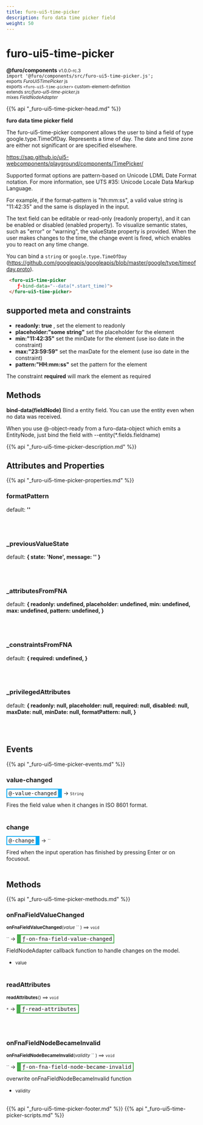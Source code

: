 ```yaml
---
title: furo-ui5-time-picker
description: furo data time picker field
weight: 50
---
```


# furo-ui5-time-picker
**@furo/components** <small>v1.0.0-rc.3</small>
<br>`import '@furo/components/src/furo-ui5-time-picker.js';`<small>
<br>exports *FuroUi5TimePicker* js
<br>exports `<furo-ui5-time-picker>` custom-element-definition
<br>extends *src/furo-ui5-time-picker.js*
<br> mixes *FieldNodeAdapter*</small>

{{% api "_furo-ui5-time-picker-head.md" %}}

**furo data time picker field**

The furo-ui5-time-picker component allows the user to bind a field of type google.type.TimeOfDay.
Represents a time of day. The date and time zone are either not significant
or are specified elsewhere.

https://sap.github.io/ui5-webcomponents/playground/components/TimePicker/

Supported format options are pattern-based on Unicode LDML Date Format notation. For more information, see
UTS #35: Unicode Locale Data Markup Language.

For example, if the format-pattern is "hh:mm:ss", a valid value string is "11:42:35" and the same is displayed in the input.

The text field can be editable or read-only (readonly property), and it can be enabled or disabled (enabled property).
To visualize semantic states, such as "error" or "warning", the valueState property is provided.
When the user makes changes to the time, the change event is fired, which enables you to react on any time change.

You can bind a `string` or `google.type.TimeOfDay` (https://github.com/googleapis/googleapis/blob/master/google/type/timeofday.proto).

```html
 <furo-ui5-time-picker
    ƒ-bind-data="--data(*.start_time)">
 </furo-ui5-time-picker>
```

## supported meta and constraints
- **readonly: true** , set the element to readonly
- **placeholder:"some string"** set the placeholder for the element
- **min:"11:42:35"** set the minDate for the element (use iso date in the constraint)
- **max:"23:59:59"** set the maxDate for the element (use iso date in the constraint)
- **pattern:"HH:mm:ss"** set the pattern for the element

The constraint **required** will mark the element as required

## Methods
**bind-data(fieldNode)**
Bind a entity field. You can use the entity even when no data was received.

When you use @-object-ready from a furo-data-object which emits a EntityNode, just bind the field with --entity(*.fields.fieldname)

{{% api "_furo-ui5-time-picker-description.md" %}}


## Attributes and Properties
{{% api "_furo-ui5-time-picker-properties.md" %}}














### **formatPattern**
default: **&#39;&#39;**</small>


<br><br>

### **_previousValueState**
default: **{ state: &#39;None&#39;, message: &#39;&#39; }**</small>


<br><br>

### **_attributesFromFNA**
default: **{
      readonly: undefined,
      placeholder: undefined,
      min: undefined,
      max: undefined,
      pattern: undefined,
    }**</small>


<br><br>

### **_constraintsFromFNA**
default: **{
      required: undefined,
    }**</small>


<br><br>

### **_privilegedAttributes**
default: **{
      readonly: null,
      placeholder: null,
      required: null,
      disabled: null,
      maxDate: null,
      minDate: null,
      formatPattern: null,
    }**</small>


<br><br>
## Events
{{% api "_furo-ui5-time-picker-events.md" %}}

### **value-changed**
<span  style="border-width:2px 10px 2px 2px; border-style: solid;border-color:  rgb(2, 168, 244);font-family:monospace; padding:2px 4px;">@-value-changed</span>
→ <small>`String`</small>

Fires the field value when it changes in ISO 8601 format.
<br><br>
### **change**
<span  style="border-width:2px 10px 2px 2px; border-style: solid;border-color:  rgb(2, 168, 244);font-family:monospace; padding:2px 4px;">@-change</span>
→ <small>``</small>

Fired when the input operation has finished by pressing Enter or on focusout.
<br><br>

## Methods
{{% api "_furo-ui5-time-picker-methods.md" %}}




### **onFnaFieldValueChanged**
<small>**onFnaFieldValueChanged**(*value* `` ) ⟹ `void`</small>

<small>`` </small> →
<span  style="border-width:2px 2px 2px 10px; border-style: solid;border-color:  rgb(76, 175, 80);font-family:monospace; padding:2px 4px;">ƒ-on-fna-field-value-changed</span>

FieldNodeAdapter callback function to
handle changes on the model.

- <small>value </small>
<br><br>

### **readAttributes**
<small>**readAttributes**() ⟹ `void`</small>

<small>`*`</small> →
<span  style="border-width:2px 2px 2px 10px; border-style: solid;border-color:  rgb(76, 175, 80);font-family:monospace; padding:2px 4px;">ƒ-read-attributes</span>



<br><br>

### **onFnaFieldNodeBecameInvalid**
<small>**onFnaFieldNodeBecameInvalid**(*validity* `` ) ⟹ `void`</small>

<small>`` </small> →
<span  style="border-width:2px 2px 2px 10px; border-style: solid;border-color:  rgb(76, 175, 80);font-family:monospace; padding:2px 4px;">ƒ-on-fna-field-node-became-invalid</span>

overwrite onFnaFieldNodeBecameInvalid function

- <small>validity </small>
<br><br>















{{% api "_furo-ui5-time-picker-footer.md" %}}
{{% api "_furo-ui5-time-picker-scripts.md" %}}
